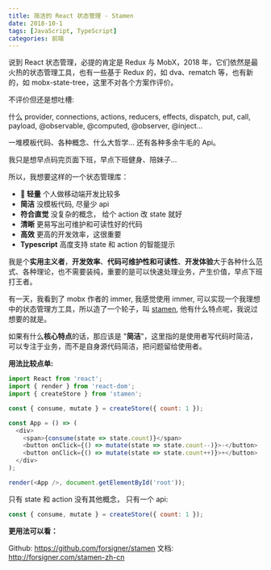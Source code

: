 ```yaml
---
title: 简洁的 React 状态管理 - Stamen
date: 2018-10-1
tags: [JavaScript, TypeScript]
categories: 前端
---
```


说到 React 状态管理，必提的肯定是 Redux 与 MobX，2018 年，它们依然是最火热的状态管理工具，也有一些基于 Redux 的，如 dva、rematch 等，也有新的，如 mobx-state-tree，这里不对各个方案作评价。

不评价但还是想吐槽:

什么 provider, connections, actions, reducers, effects, dispatch, put, call, payload, @observable, @computed, @observer, @inject...

一堆模板代码、各种概念、什么大哲学... 还有各种多余牛毛的 Api。

我只是想早点码完页面下班，早点下班健身、陪妹子...

所以，我想要这样的一个状态管理库：

- ** 轻量** 个人做移动端开发比较多
- **简洁** 没模板代码, 尽量少 api
- **符合直觉** 没复杂的概念， 给个 action 改 state 就好
- **清晰** 更易写出可维护和可读性好的代码
- **高效** 更高的开发效率，这很重要
- **Typescript** 高度支持 state 和 action 的智能提示

我是个**实用主义者**，**开发效率**、**代码可维护性和可读性**、**开发体验**大于各种什么范式、各种理论，也不需要装纯，重要的是可以快速处理业务，产生价值，早点下班打王者。

有一天，我看到了 mobx 作者的 immer, 我感觉使用 immer, 可以实现一个我理想中的状态管理方工具，所以造了一个轮子，叫 [stamen](https://github.com/forsigner/stamen), 他有什么特点呢，我说过想要的就是。

如果有什么**核心特点**的话，那应该是 "**简洁**"，这里指的是使用者写代码时简洁，可以专注于业务，而不是自身源代码简洁，把问题留给使用者。

**用法比较点单:**

```js
import React from 'react';
import { render } from 'react-dom';
import { createStore } from 'stamen';

const { consume, mutate } = createStore({ count: 1 });

const App = () => (
  <div>
    <span>{consume(state => state.count)}</span>
    <button onClick={() => mutate(state => state.count--)}>-</button>
    <button onClick={() => mutate(state => state.count++)}>+</button>
  </div>
);

render(<App />, document.getElementById('root'));
```

只有 state 和 action 没有其他概念， 只有一个 api:

```js
const { consume, mutate } = createStore({ count: 1 });
```

**更用法可以看：**

Github: https://github.com/forsigner/stamen
文档: http://forsigner.com/stamen-zh-cn
